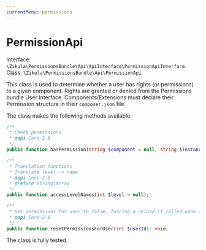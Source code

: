 ```yaml
---
currentMenu: permissions
---
```

# PermissionApi

Interface: `\Zikula\PermissionsBundle\Api\ApiInterface\PermissionApiInterface`.  
Class: `\Zikula\PermissionsBundle\Api\PermissionApi`.

This class is used to determine whether a user has rights (or permissions) to a given component. Rights are granted
or denied from the Permissions bundle User Interface. Components/Extensions must declare their Permission structure in
their `composer.json` file.

The class makes the following methods available:

```php
/**
 * Check permissions
 * @api Core-2.0
 */
public function hasPermission(string $component = null, string $instance = null, int $level = ACCESS_NONE, int $user = null): bool;

/**
 * Translation functions
 * Translate level -> name
 * @api Core-2.0
 * @return string|array
 */
public function accessLevelNames(int $level = null);

/**
 * Set permissions for user to false, forcing a reload if called upon again.
 * @api Core-2.0
 */
public function resetPermissionsForUser(int $userId): void;
```

The class is fully tested.
